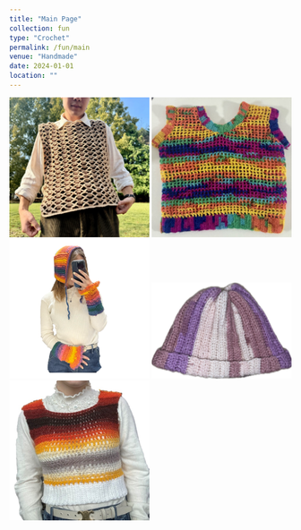 ```yaml
---
title: "Main Page"
collection: fun
type: "Crochet"
permalink: /fun/main
venue: "Handmade"
date: 2024-01-01
location: ""
---
```

<p>
  <a href="https://zosia-hci.github.io/fun/punn_vest"><img src="images/punn_vest1.jpg" alt="Reversible vest" width="250"></a>
  <a href="https://zosia-hci.github.io/fun/vest2"><img src="images/color_vest.jpg" alt="Colorful Vest" width="250"></a>
  <a href="https://zosia-hci.github.io/fun/color_set"><img src="images/color_set.png" alt="Bonnet and Wrist Warmers" width="250" ></a>
  <a href="https://zosia-hci.github.io/fun/hat"><img src="images/hat2.jpg" alt="Hat" width="250"></a>
  <a href="https://zosia-hci.github.io/fun/vest"><img src="images/vest1.jpg" alt="Vest" width="250" ></a>
</p>


